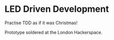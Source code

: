 LED Driven Development
======================

Practise TDD as if it was Christmas!


Prototype soldered at the London Hackerspace.

